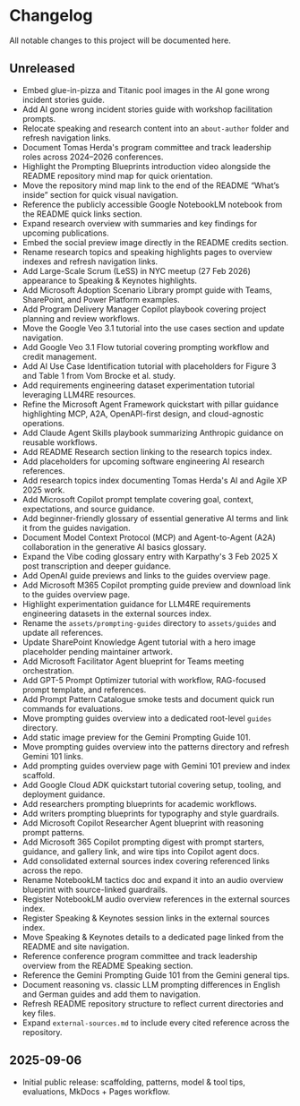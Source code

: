# Changelog

All notable changes to this project will be documented here.

## Unreleased
- Embed glue-in-pizza and Titanic pool images in the AI gone wrong incident stories guide.
- Add AI gone wrong incident stories guide with workshop facilitation prompts.
- Relocate speaking and research content into an `about-author` folder and refresh navigation links.
- Document Tomas Herda's program committee and track leadership roles across 2024–2026 conferences.
- Highlight the Prompting Blueprints introduction video alongside the README repository mind map for quick orientation.
- Move the repository mind map link to the end of the README “What’s inside” section for quick visual navigation.
- Reference the publicly accessible Google NotebookLM notebook from the README quick links section.
- Expand research overview with summaries and key findings for upcoming publications.
- Embed the social preview image directly in the README credits section.
- Rename research topics and speaking highlights pages to overview indexes and refresh navigation links.
- Add Large-Scale Scrum (LeSS) in NYC meetup (27 Feb 2026) appearance to Speaking & Keynotes highlights.
- Add Microsoft Adoption Scenario Library prompt guide with Teams, SharePoint, and Power Platform examples.
- Add Program Delivery Manager Copilot playbook covering project planning and review workflows.
- Move the Google Veo 3.1 tutorial into the use cases section and update navigation.
- Add Google Veo 3.1 Flow tutorial covering prompting workflow and credit management.
- Add AI Use Case Identification tutorial with placeholders for Figure 3 and Table 1 from Vom Brocke et al. study.
- Add requirements engineering dataset experimentation tutorial leveraging LLM4RE resources.
- Refine the Microsoft Agent Framework quickstart with pillar guidance highlighting MCP, A2A, OpenAPI-first design, and cloud-agnostic operations.
- Add Claude Agent Skills playbook summarizing Anthropic guidance on reusable workflows.
- Add README Research section linking to the research topics index.
- Add placeholders for upcoming software engineering AI research references.
- Add research topics index documenting Tomas Herda's AI and Agile XP 2025 work.
- Add Microsoft Copilot prompt template covering goal, context, expectations, and source guidance.
- Add beginner-friendly glossary of essential generative AI terms and link it from the guides navigation.
- Document Model Context Protocol (MCP) and Agent-to-Agent (A2A) collaboration in the generative AI basics glossary.
- Expand the Vibe coding glossary entry with Karpathy's 3 Feb 2025 X post transcription and deeper guidance.
- Add OpenAI guide previews and links to the guides overview page.
- Add Microsoft M365 Copilot prompting guide preview and download link to the guides overview page.
- Highlight experimentation guidance for LLM4RE requirements engineering datasets in the external sources index.
- Rename the `assets/prompting-guides` directory to `assets/guides` and update all references.
- Update SharePoint Knowledge Agent tutorial with a hero image placeholder pending maintainer artwork.
- Add Microsoft Facilitator Agent blueprint for Teams meeting orchestration.
- Add GPT-5 Prompt Optimizer tutorial with workflow, RAG-focused prompt template, and references.
- Add Prompt Pattern Catalogue smoke tests and document quick run commands for evaluations.
- Move prompting guides overview into a dedicated root-level `guides` directory.
- Add static image preview for the Gemini Prompting Guide 101.
- Move prompting guides overview into the patterns directory and refresh Gemini 101 links.
- Add prompting guides overview page with Gemini 101 preview and index scaffold.
- Add Google Cloud ADK quickstart tutorial covering setup, tooling, and deployment guidance.
- Add researchers prompting blueprints for academic workflows.
- Add writers prompting blueprints for typography and style guardrails.
- Add Microsoft Copilot Researcher Agent blueprint with reasoning prompt patterns.
- Add Microsoft 365 Copilot prompting digest with prompt starters, guidance, and gallery link, and wire tips into Copilot agent docs.
- Add consolidated external sources index covering referenced links across the repo.
- Rename NotebookLM tactics doc and expand it into an audio overview blueprint with source-linked guardrails.
- Register NotebookLM audio overview references in the external sources index.
- Register Speaking & Keynotes session links in the external sources index.
- Move Speaking & Keynotes details to a dedicated page linked from the README and site navigation.
- Reference conference program committee and track leadership overview from the README Speaking section.
- Reference the Gemini Prompting Guide 101 from the Gemini general tips.
- Document reasoning vs. classic LLM prompting differences in English and German guides and add them to navigation.
- Refresh README repository structure to reflect current directories and key files.
- Expand `external-sources.md` to include every cited reference across the repository.

## 2025-09-06
- Initial public release: scaffolding, patterns, model & tool tips, evaluations, MkDocs + Pages workflow.